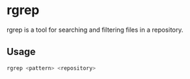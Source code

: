 # rgrep

rgrep is a tool for searching and filtering files in a repository.

## Usage

```bash
rgrep <pattern> <repository>
```
